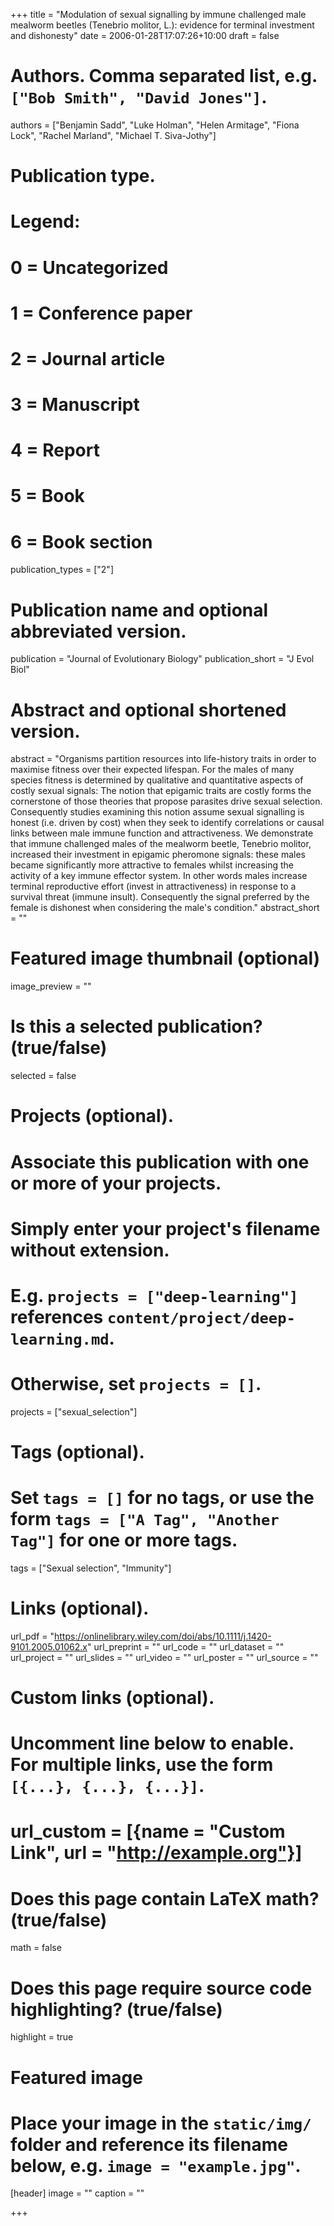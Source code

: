+++
title = "Modulation of sexual signalling by immune challenged male mealworm beetles (Tenebrio molitor, L.): evidence for terminal investment and dishonesty"
date = 2006-01-28T17:07:26+10:00
draft = false

# Authors. Comma separated list, e.g. `["Bob Smith", "David Jones"]`.
authors = ["Benjamin Sadd", "Luke Holman", "Helen Armitage", "Fiona Lock", "Rachel Marland", "Michael T. Siva-Jothy"]

# Publication type.
# Legend:
# 0 = Uncategorized
# 1 = Conference paper
# 2 = Journal article
# 3 = Manuscript
# 4 = Report
# 5 = Book
# 6 = Book section
publication_types = ["2"]

# Publication name and optional abbreviated version.
publication = "Journal of Evolutionary Biology"
publication_short = "J Evol Biol"

# Abstract and optional shortened version.
abstract = "Organisms partition resources into life-history traits in order to maximise fitness over their expected lifespan. For the males of many species fitness is determined by qualitative and quantitative aspects of costly sexual signals: The notion that epigamic traits are costly forms the cornerstone of those theories that propose parasites drive sexual selection. Consequently studies examining this notion assume sexual signalling is honest (i.e. driven by cost) when they seek to identify correlations or causal links between male immune function and attractiveness. We demonstrate that immune challenged males of the mealworm beetle, Tenebrio molitor, increased their investment in epigamic pheromone signals: these males became significantly more attractive to females whilst increasing the activity of a key immune effector system. In other words males increase terminal reproductive effort (invest in attractiveness) in response to a survival threat (immune insult). Consequently the signal preferred by the female is dishonest when considering the male's condition."
abstract_short = ""

# Featured image thumbnail (optional)
image_preview = ""

# Is this a selected publication? (true/false)
selected = false

# Projects (optional).
#   Associate this publication with one or more of your projects.
#   Simply enter your project's filename without extension.
#   E.g. `projects = ["deep-learning"]` references `content/project/deep-learning.md`.
#   Otherwise, set `projects = []`.
projects = ["sexual_selection"]

# Tags (optional).
#   Set `tags = []` for no tags, or use the form `tags = ["A Tag", "Another Tag"]` for one or more tags.
tags = ["Sexual selection", "Immunity"]

# Links (optional).
url_pdf = "https://onlinelibrary.wiley.com/doi/abs/10.1111/j.1420-9101.2005.01062.x"
url_preprint = ""
url_code = ""
url_dataset = ""
url_project = ""
url_slides = ""
url_video = ""
url_poster = ""
url_source = ""

# Custom links (optional).
#   Uncomment line below to enable. For multiple links, use the form `[{...}, {...}, {...}]`.
# url_custom = [{name = "Custom Link", url = "http://example.org"}]

# Does this page contain LaTeX math? (true/false)
math = false

# Does this page require source code highlighting? (true/false)
highlight = true

# Featured image
# Place your image in the `static/img/` folder and reference its filename below, e.g. `image = "example.jpg"`.
[header]
image = ""
caption = ""

+++
